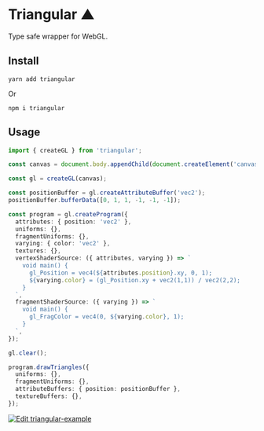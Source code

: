 # Triangular ▲

Type safe wrapper for WebGL.

## Install

```console
yarn add triangular
```

Or

```console
npm i triangular
```

## Usage

```ts
import { createGL } from 'triangular';

const canvas = document.body.appendChild(document.createElement('canvas'));

const gl = createGL(canvas);

const positionBuffer = gl.createAttributeBuffer('vec2');
positionBuffer.bufferData([0, 1, 1, -1, -1, -1]);

const program = gl.createProgram({
  attributes: { position: 'vec2' },
  uniforms: {},
  fragmentUniforms: {},
  varying: { color: 'vec2' },
  textures: {},
  vertexShaderSource: ({ attributes, varying }) => `
    void main() {
      gl_Position = vec4(${attributes.position}.xy, 0, 1);
      ${varying.color} = (gl_Position.xy + vec2(1,1)) / vec2(2,2);
    }
  `,
  fragmentShaderSource: ({ varying }) => `
    void main() {
      gl_FragColor = vec4(0, ${varying.color}, 1);
    }
  `,
});

gl.clear();

program.drawTriangles({
  uniforms: {},
  fragmentUniforms: {},
  attributeBuffers: { position: positionBuffer },
  textureBuffers: {},
});
```

[![Edit triangular-example](https://codesandbox.io/static/img/play-codesandbox.svg)](https://codesandbox.io/s/triangular-example-d77h6?fontsize=14&hidenavigation=1&theme=dark)
